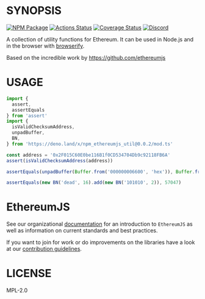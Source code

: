 # SYNOPSIS

[![NPM Package](https://img.shields.io/npm/v/ethereumjs-util.svg)](https://www.npmjs.org/package/ethereumjs-util)
[![Actions Status](https://github.com/ethereumjs/ethereumjs-util/workflows/Build/badge.svg)](https://github.com/ethereumjs/ethereumjs-util/actions)
[![Coverage Status](https://img.shields.io/coveralls/ethereumjs/ethereumjs-util.svg)](https://coveralls.io/r/ethereumjs/ethereumjs-util)
[![Discord][discord-badge]][discord-link]

A collection of utility functions for Ethereum. It can be used in Node.js and in the browser with [browserify](http://browserify.org/).

Based on the incredible work by https://github.com/ethereumjs

# USAGE

```js
import {
  assert,
  assertEquals
} from 'assert'
import {
  isValidChecksumAddress,
  unpadBuffer,
  BN,
} from 'https://deno.land/x/npm_ethereumjs_util@0.0.2/mod.ts'

const address = '0x2F015C60E0be116B1f0CD534704Db9c92118FB6A'
assert(isValidChecksumAddress(address))

assertEquals(unpadBuffer(Buffer.from('000000006600', 'hex')), Buffer.from('6600', 'hex'))

assertEquals(new BN('dead', 16).add(new BN('101010', 2)), 57047)
```

# EthereumJS

See our organizational [documentation](https://ethereumjs.readthedocs.io) for an introduction to `EthereumJS` as well as information on current standards and best practices.

If you want to join for work or do improvements on the libraries have a look at our [contribution guidelines](https://ethereumjs.readthedocs.io/en/latest/contributing.html).

# LICENSE

MPL-2.0

[discord-badge]: https://img.shields.io/static/v1?logo=discord&label=discord&message=Join&color=blue
[discord-link]: https://discord.gg/TNwARpR
